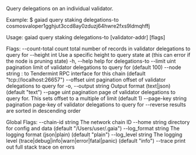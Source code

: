 Query delegations on an individual validator.

Example:
$ gaiad query staking delegations-to cosmosvaloper1gghjut3ccd8ay0zduzj64hwre2fxs9ldmqhffj

Usage:
  gaiad query staking delegations-to [validator-addr] [flags]

Flags:
      --count-total       count total number of records in validator delegations to query for
      --height int        Use a specific height to query state at (this can error if the node is pruning state)
  -h, --help              help for delegations-to
      --limit uint        pagination limit of validator delegations to query for (default 100)
      --node string       <host>:<port> to Tendermint RPC interface for this chain (default "tcp://localhost:26657")
      --offset uint       pagination offset of validator delegations to query for
  -o, --output string     Output format (text|json) (default "text")
      --page uint         pagination page of validator delegations to query for. This sets offset to a multiple of limit (default 1)
      --page-key string   pagination page-key of validator delegations to query for
      --reverse           results are sorted in descending order

Global Flags:
      --chain-id string     The network chain ID
      --home string         directory for config and data (default "/Users/user/.gaia")
      --log_format string   The logging format (json|plain) (default "plain")
      --log_level string    The logging level (trace|debug|info|warn|error|fatal|panic) (default "info")
      --trace               print out full stack trace on errors
